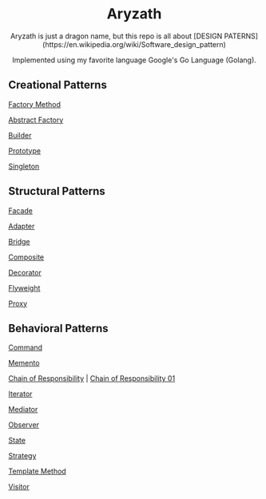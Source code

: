 <div align="center">

<h1>Aryzath</h1>

<p>Aryzath is just a dragon name, but this repo is all about [DESIGN PATERNS](https://en.wikipedia.org/wiki/Software_design_pattern)</p> 
<p>Implemented using my favorite language Google's Go Language (Golang).</p>

</div>

## Creational Patterns

[Factory Method](/factory_method)

[Abstract Factory](/abstract_factory)

[Builder](/builder)

[Prototype](/prototype)

[Singleton](/singleton)

## Structural Patterns

[Facade](/facade)

[Adapter](/adapter)

[Bridge](/bridge)

[Composite](/composite)

[Decorator](/decorator)

[Flyweight](/flyweight)

[Proxy](/proxy)

## Behavioral Patterns

[Command](/command)

[Memento](/memento)

[Chain of Responsibility](/chain_of_responsibility) | [Chain of Responsibility 01](/chain_of_responsibility_01)

[Iterator](/iterator)

[Mediator](/mediator)

[Observer](/observer)

[State](/state)

[Strategy](/strategy)

[Template Method](/template_method)

[Visitor](/visitor)
